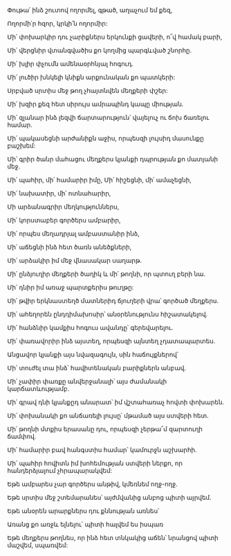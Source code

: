 Փութա՛ ինձ շուտով ողորմել, գթած, աղաչում եմ քեզ,


Ողորմի՛ր հզոր, կրկի՛ն ողորմիր:


Մի՛ փոխարկիր դու չարիքներս երկունքի ցավերի, ո՜վ համակ բարի,


Մի՛ վերցնիր վտանգվածիս քո կողմից պարգևված շնորհը.


Մի՛ խլիր փչումն ամենաօրհնյալ հոգուդ.


Մի՛ լուծիր խնկելի կնիքն արքունական քո պատկերի:


Սրբված սրտիս մեջ թող չհայտնվեն մեղքերի փշեր:


Մի՛ խզիր քեզ հետ սիրույս ամրապինդ կապը միության.


Մի՛ զլանար ինձ լեզվի ճարտարություն՝ վայելուչ ու ճոխ ճառելու համար.


Մի՛ պակասեցնի արժանիքն աջիս, որպեսզի լույսիդ մասունքը բաշխեմ:


Մի՛ գրիր ծանր մահացու մեղքերս կյանքի դպրության քո մատյանի մեջ.


Մի՛ պահիր, մի՛ համարիր իմը, Մի՛ հիշեցնի, մի՛ ամաչեցնի,


Մի՛ նախատիր, մի՛ ոտնահարիր,


Մի արձանագրիր մեղկություններս,


Մի՛ կորստաբեր գործերս ամբարիր,


Մի՛ որպես մեղադրյալ ամբաստանիր ինձ,


Մի՛ աճեցնի ինձ հետ ծառն անեծքների,


Մի՛ արձակիր իմ մեջ վնասակար սաղարթ.


Մի՛ ընձյուղիր մեղքերի ծաղիկ և մի՛ թողնի, որ պտուղ բերի նա.


Մի՛ դնիր իմ առաջ պարտքերիս թուղթը:


Մի՛ թվիր երկնաստեղծ մատներիդ ճյուղերի վրա՝ գործած մեղքերս.


Մի՛ ահեղորեն ընդդիմախոսիր՝ անօրենությունս հիշատակելով.


Մի՛ հանձնիր կամքիս հոգուս ավանդը՝ գերեվարելու.


Մի՛ փառավորիր ինձ այստեղ, որպեսզի այնտեղ չդատապարտես.


Անցավոր կյանքի այս նվազագույն, սին հաճույքներով՝


Մի՛ տուժել տա ինձ՝ հավիտենական բարիքներն անբավ.


Մի՛ չափիր փառքը անվերջանալի՝ այս ժամանակի կարճատևությամբ.


Մի՛ գրավ դնի կյանքըդ անարատ՝ իմ վշտահառաչ հովտի փոխարեն.


Մի՛ փոխանակի քո անճառելի լույսը՝ մթամած այս ստվերի հետ.


Մի՛ թողնի մտքիս երասանը դու, որպեսզի չերթա՜մ զարտուղի ճամփով.


Մի՛ համարիր բավ հանգստիս համար՝ կամուրջն աշխարհի.


Մի՛ պահիր հովիտն իմ խոհեմության ստվերի ներքո, որ հանդերձյալում չհրապարակվեմ:


Եթե ամբարես չար գործերս անթիվ, կմեռնեմ ողջ-ողջ.


Եթե սրտիս մեջ շտեմարանես՝ այժմվանից անբոց պիտի այրվեմ.


Եթե անօրեն արարքներս դու քննության առնես՝


Առանց քո առջև ելնելու՝ պիտի հալվեմ ես իսպառ


Եթե մեղքերս թողնես, որ ինձ հետ տնկակից աճեն՝ նրանցով պիտի մաշվեմ, սպառվեմ:
